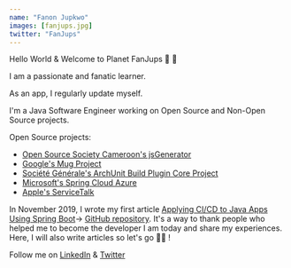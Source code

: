 ```yaml
---
name: "Fanon Jupkwo"
images: [fanjups.jpg]
twitter: "FanJups"
---
```


Hello World & Welcome to Planet FanJups 🚀 👋

I am a passionate and fanatic learner.

As an app, I regularly update myself.

I'm a Java Software Engineer working on Open Source and Non-Open Source projects.

Open Source projects:

- [Open Source Society Cameroon's jsGenerator](https://github.com/osscameroon/js-generator/commits?author=FanJups)
- [Google's Mug Project ](https://github.com/google/mug/commits?author=FanJups)
- [Société Générale's ArchUnit Build Plugin Core Project](https://github.com/societe-generale/arch-unit-build-plugin-core/commits?author=FanJups)
- [Microsoft's Spring Cloud Azure](https://github.com/microsoft/spring-cloud-azure/commits?author=FanJups)
- [Apple's ServiceTalk](https://github.com/apple/servicetalk/commits?author=FanJups)


In November 2019, I wrote my first article [Applying CI/CD to Java Apps Using Spring Boot](https://dzone.com/articles/applying-cicd-to-java-apps-using-spring-boot)-> [GitHub repository](https://github.com/FanJups/cicd-applied-to-spring-boot-java-app). It's a way to thank people who helped me to become the developer I am today and share my experiences. Here, I will also write articles so let's go 💪🏾 !

Follow me on [LinkedIn](https://www.linkedin.com/in/fanon-jupkwo/) & [Twitter](https://twitter.com/fanjups)


